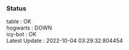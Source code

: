 ### Status


table : OK  
hogwarts : DOWN  
icy-bot : OK  
Latest Update : 2022-10-04 03:29:32.804454
